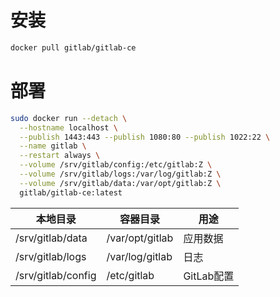# 安装
```sh
docker pull gitlab/gitlab-ce
```
# 部署
```sh
sudo docker run --detach \
  --hostname localhost \
  --publish 1443:443 --publish 1080:80 --publish 1022:22 \
  --name gitlab \
  --restart always \
  --volume /srv/gitlab/config:/etc/gitlab:Z \
  --volume /srv/gitlab/logs:/var/log/gitlab:Z \
  --volume /srv/gitlab/data:/var/opt/gitlab:Z \
  gitlab/gitlab-ce:latest
  ```
  本地目录|容器目录|用途
  -|-|-
  /srv/gitlab/data|/var/opt/gitlab|应用数据
/srv/gitlab/logs|/var/log/gitlab|日志
/srv/gitlab/config|/etc/gitlab|GitLab配置
